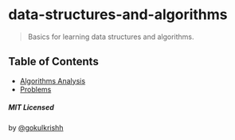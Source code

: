 # data-structures-and-algorithms

> Basics for learning data structures and algorithms.

## Table of Contents

- [Algorithms Analysis](./algorithms-analysis/README.md)
- [Problems](./problems/README.md)

##### MIT Licensed

by [@gokulkrishh](https://github.com/gokulkrishh)
